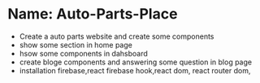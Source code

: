 # Name: Auto-Parts-Place

- Create a auto parts website and create some components
- show some section in home page
- hsow some components in dahsboard
- create bloge components and answering some question in blog page
- installation firebase,react firebase hook,react dom, react router dom,
